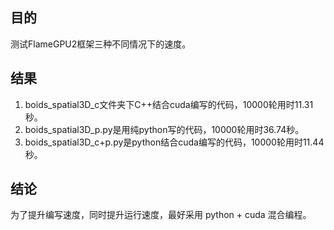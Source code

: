 ## 目的
测试FlameGPU2框架三种不同情况下的速度。

## 结果
1. boids_spatial3D_c文件夹下C++结合cuda编写的代码，10000轮用时11.31秒。
2. boids_spatial3D_p.py是用纯python写的代码，10000轮用时36.74秒。
3. boids_spatial3D_c+p.py是python结合cuda编写的代码，10000轮用时11.44秒。

## 结论
为了提升编写速度，同时提升运行速度，最好采用 python + cuda 混合编程。